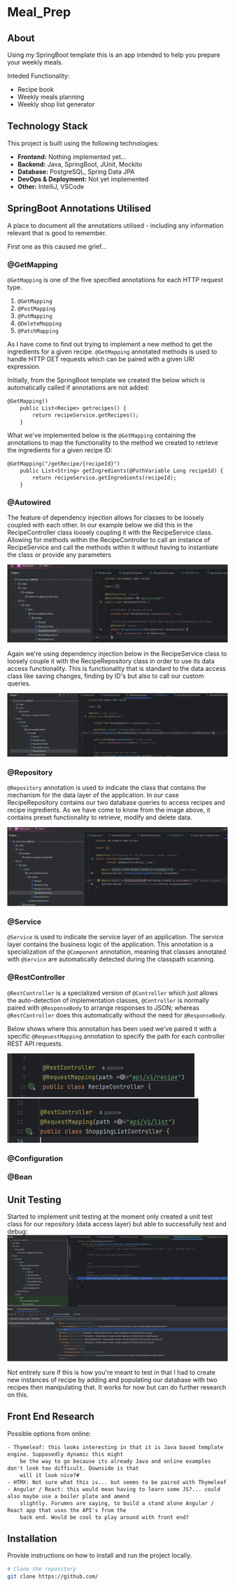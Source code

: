 # Meal_Prep

## About

Using my SpringBoot template this is an app intended to help you prepare your weekly meals. 

Inteded Functionality:
  - Recipe book
  - Weekly meals planning
  - Weekly shop list generator

## Technology Stack

This project is built using the following technologies:

- **Frontend:** Nothing implemented yet...
- **Backend:** Java, SpringBoot, JUnit, Mockito
- **Database:** PostgreSQL, Spring Data JPA
- **DevOps & Deployment:** Not yet implemented
- **Other:** IntelliJ, VSCode 

## SpringBoot Annotations Utilised

A place to document all the annotations utilised - including any 
information relevant that is good to remember.

First one as this caused me grief...

### @GetMapping
`@GetMapping` is one of the five specified annotations for each HTTP request type.

1. `@GetMapping`
2. `@PostMapping`
3. `@PutMapping`
4. `@DeleteMapping`
5. `@PatchMapping`

As I have come to find out trying to implement a new method to 
get the ingredients for a given recipe. `@GetMapping` 
annotated methods is used to handle HTTP GET requests which can 
be paired with a given URI expression.

Initially, from the SpringBoot template we created the 
below which is automatically called if annotations are not added:

    @GetMapping()
        public List<Recipe> getrecipes() {
            return recipeService.getRecipes();
        }

What we've implemented below is the `@GetMapping` containing the annotations to map the
functionality to the method we created to retrieve the ingredients for a given recipe ID:

    @GetMapping("/getRecipe/{recipeId}")
        public List<String> getIngredients(@PathVariable Long recipeId) {
            return recipeService.getIngredients(recipeId); 
        }

### @Autowired
The feature of dependency injection allows for classes to be loosely
coupled with each other. In our example below we did this in the
RecipeController class loosely coupling it with the RecipeService
class. Allowing for methods within the RecipeController to call
an instance of RecipeService and call the methods within it without
having to instantiate the class or provide any parameters

![img.png](img.png)

Again we're using dependency injection below in the RecipeService 
class to loosely couple it with the RecipeRepository class
in order to use its data access functionality. This is functionality
that is standard to the data access class like saving changes,
finding by ID's but also to call our custom queries.

![img_1.png](img_1.png)

### @Repository
`@Repository` annotation is used to indicate the class that 
contains the mechanism for the data layer of the application. 
In our case RecipeRepository contains our two database queries
to access recipes and recipe ingredients. As we have come to know
from the image above, it contains preset functionality to 
retrieve, modify and delete data.

![img_2.png](img_2.png)

### @Service
`@Service` is used to indicate the service layer of an application. The service 
layer contains the business logic of the application. This annotation is a specialization 
of the `@Component` annotation, meaning that classes annotated with `@Service` are automatically
detected during the classpath scanning.

### @RestController
`@RestController` is a specialized version of `@Controller` which just allows the auto-detection of implementation classes,
`@Controller` is normally paired with `@ResponseBody` to arrange responses to JSON; whereas `@RestController` does this automatically
without the need for `@ResponseBody`. 

Below shows where this annotation has been used we've paired it with a specific `@ReqeuestMapping`
annotation to specify the path for each controller REST API requests. 

![img_5.png](img_5.png)
![img_4.png](img_4.png)

### @Configuration


### @Bean

## Unit Testing

Started to implement unit testing at the moment only created a unit test class for our repository (data access layer) but able to successfully test and debug:
![img_3.png](img_3.png) 

Not entirely sure if this is how you're meant to test in that I had to create new instances of recipe by adding and populating our database with two recipes then 
manipulating that. It works for now but can do further research on this.

## Front End Research

Possible options from online:

    - Thymeleaf: this looks interesting in that it is Java based template engine. Supposedly dynamic this might
        be the way to go because its already Java and online examples don't look too difficult. Downside is that 
        will it look nice?#
    - HTMX: Not sure what this is... but seems to be paired with Thymeleaf
    - Angular / React: this would mean having to learn some JS?... could also maybe use a boiler plate and amend 
        slightly. Forumns are saying, to build a stand alone Angular / React app that uses the API's from the 
        back end. Would be cool to play around with front end?

## Installation

Provide instructions on how to install and run the project locally.

```bash
# Clone the repository
git clone https://github.com/

```
